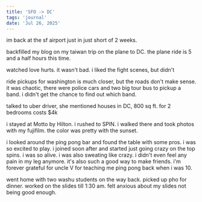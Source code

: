 ```yaml
---
title: 'SFO -> DC'
tags: 'journal'
date: 'Jul 26, 2025'
---
```


im back at the sf airport just in just short of 2 weeks.

backfilled my blog on my taiwan trip on the plane to DC. the plane ride is 5 and a half hours this time.

watched love hurts. it wasn't bad. i liked the fight scenes, but didn't

ride pickups for washington is much closer, but the roads don't make sense. it was chaotic, there were police cars and two big tour bus to pickup a band. i didn't get the chance to find out which band.

talked to uber driver, she mentioned houses in DC, 800 sq ft. for 2 bedrooms costs $4k

i stayed at Motto by Hilton. i rushed to SPIN. i walked there and took photos with my fujifilm. the color was pretty with the sunset.

i looked around the ping pong bar and found the table with some pros. i was so excited to play. i joined soon after and started just going crazy on the top spins. i was so alive. i was also sweating like crazy. i didn't even feel any pain in my leg anymore. it's also such a good way to make friends. i'm forever grateful for uncle V for teaching me ping pong back when i was 10.

went home with two washu students on the way back. picked up pho for dinner. worked on the slides till 1:30 am. felt anxious about my slides not being good enough.
